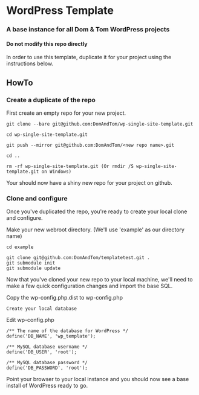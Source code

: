 # WordPress Template #

### A base instance for all Dom & Tom WordPress projects ###
#### **Do not modify this repo directly** ####

In order to use this template, duplicate it for your project using the instructions below.

## HowTo ##

### Create a duplicate of the repo ###

First create an empty repo for your new project.  

	git clone --bare git@github.com:DomAndTom/wp-single-site-template.git

	cd wp-single-site-template.git

	git push --mirror git@github.com:DomAndTom/<new repo name>.git
	
	cd ..
	
	rm -rf wp-single-site-template.git (Or rmdir /S wp-single-site-template.git on Windows)

Your should now have a shiny new repo for your project on github.

### Clone and configure ###

Once you've duplicated the repo, you're ready to create your local clone and configure.

Make your new webroot directory.  (We'll use 'example' as our directory name)

	cd example
	
	git clone git@github.com:DomAndTom/templatetest.git .
	git submodule init
	git submodule update
	
Now that you've cloned your new repo to your local machine, we'll need to make a few quick configuration changes and import the base SQL.

Copy the wp-config.php.dist to wp-config.php

`Create your local database`

Edit wp-config.php

	/** The name of the database for WordPress */
	define('DB_NAME', 'wp_template');

	/** MySQL database username */
	define('DB_USER', 'root');

	/** MySQL database password */
	define('DB_PASSWORD', 'root');

Point your browser to your local instance and you should now see a base install of WordPress ready to go.
